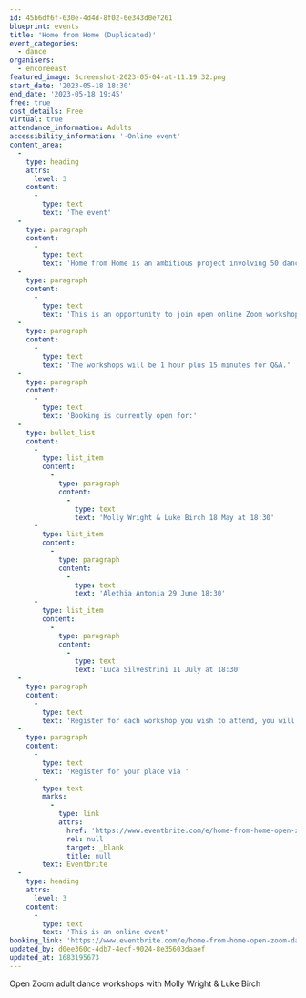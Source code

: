 ```yaml
---
id: 45b6df6f-630e-4d4d-8f02-6e343d0e7261
blueprint: events
title: 'Home from Home (Duplicated)'
event_categories:
  - dance
organisers:
  - encoreeast
featured_image: Screenshot-2023-05-04-at-11.19.32.png
start_date: '2023-05-18 18:30'
end_date: '2023-05-18 19:45'
free: true
cost_details: Free
virtual: true
attendance_information: Adults
accessibility_information: '-Online event'
content_area:
  -
    type: heading
    attrs:
      level: 3
    content:
      -
        type: text
        text: 'The event'
  -
    type: paragraph
    content:
      -
        type: text
        text: 'Home from Home is an ambitious project involving 50 dancers over 50, under the overall direction of Luca Silvestrini, artistic director of Protein Dance.'
  -
    type: paragraph
    content:
      -
        type: text
        text: 'This is an opportunity to join open online Zoom workshops with choreographers: Laura Anderson, Molly Wright & Luke Birch, Alethia Antonia, Alleyne Dance and Luca Silvestrini.'
  -
    type: paragraph
    content:
      -
        type: text
        text: 'The workshops will be 1 hour plus 15 minutes for Q&A.'
  -
    type: paragraph
    content:
      -
        type: text
        text: 'Booking is currently open for:'
  -
    type: bullet_list
    content:
      -
        type: list_item
        content:
          -
            type: paragraph
            content:
              -
                type: text
                text: 'Molly Wright & Luke Birch 18 May at 18:30'
      -
        type: list_item
        content:
          -
            type: paragraph
            content:
              -
                type: text
                text: 'Alethia Antonia 29 June 18:30'
      -
        type: list_item
        content:
          -
            type: paragraph
            content:
              -
                type: text
                text: 'Luca Silvestrini 11 July at 18:30'
  -
    type: paragraph
    content:
      -
        type: text
        text: 'Register for each workshop you wish to attend, you will be e-mailed your zoom link on the morning of your workshop.'
  -
    type: paragraph
    content:
      -
        type: text
        text: 'Register for your place via '
      -
        type: text
        marks:
          -
            type: link
            attrs:
              href: 'https://www.eventbrite.com/e/home-from-home-open-zoom-dance-workshops-tickets-605022888747'
              rel: null
              target: _blank
              title: null
        text: Eventbrite
  -
    type: heading
    attrs:
      level: 3
    content:
      -
        type: text
        text: 'This is an online event'
booking_link: 'https://www.eventbrite.com/e/home-from-home-open-zoom-dance-workshops-tickets-605022888747'
updated_by: d0ee360c-4db7-4ecf-9024-8e35603daaef
updated_at: 1683195673
---
```

Open Zoom adult dance workshops with Molly Wright & Luke Birch